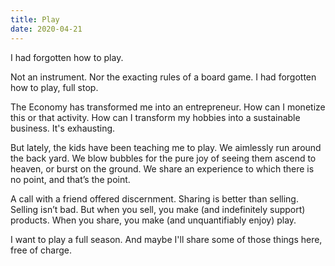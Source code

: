 ```yaml
---
title: Play
date: 2020-04-21
---
```


I had forgotten how to play.

Not an instrument.
Nor the exacting rules of a board game.
I had forgotten how to play, full stop.

The Economy has transformed me into an entrepreneur.
How can I monetize this or that activity.
How can I transform my hobbies into a sustainable business.
It's exhausting.

But lately, the kids have been teaching me to play.
We aimlessly run around the back yard.
We blow bubbles for the pure joy of seeing them ascend to heaven, or burst on the ground.
We share an experience to which there is no point, and that’s the point.

A call with a friend offered discernment.
Sharing is better than selling.
Selling isn’t bad.
But when you sell, you make (and indefinitely support) products.
When you share, you make (and unquantifiably enjoy) play.

I want to play a full season.
And maybe I'll share some of those things here, free of charge.

